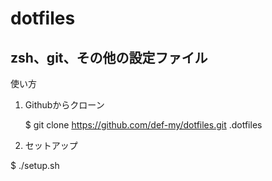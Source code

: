 dotfiles
========

## zsh、git、その他の設定ファイル

使い方

1. Githubからクローン

   $ git clone https://github.com/def-my/dotfiles.git .dotfiles

2. セットアップ

  $ ./setup.sh
